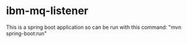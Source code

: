 # ibm-mq-listener

This is a spring boot application so can be run with this command: "mvn spring-boot:run"
